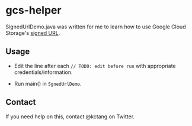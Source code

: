 # gcs-helper

SignedUrlDemo.java was written for me to learn how to use Google Cloud Storage's [signed URL](https://developers.google.com/storage/docs/accesscontrol#Signing-Strings).

## Usage

- Edit the line after each `// TODO: edit before run` with appropriate credentials/information.

- Run main() in `SgnedUrlDemo`.

## Contact

If you need help on this, contact @kctang on Twitter.